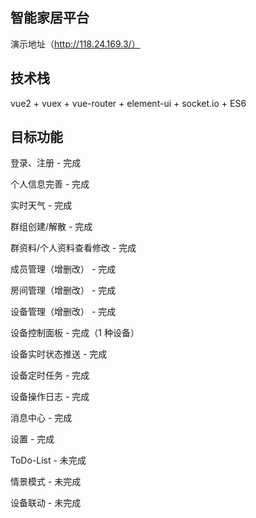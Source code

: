 ## 智能家居平台

演示地址（http://118.24.169.3/）

## 技术栈

vue2 + vuex + vue-router + element-ui + socket.io + ES6

## 目标功能

登录、注册 - 完成

个人信息完善 - 完成

实时天气 - 完成

群组创建/解散 - 完成

群资料/个人资料查看修改 - 完成

成员管理（增删改） - 完成

房间管理（增删改） - 完成

设备管理（增删改） - 完成

设备控制面板 - 完成（1 种设备）

设备实时状态推送 - 完成

设备定时任务 - 完成

设备操作日志 - 完成

消息中心 - 完成

设置 - 完成

ToDo-List - 未完成

情景模式 - 未完成

设备联动 - 未完成
